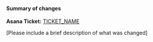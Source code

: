 #### Summary of changes
**Asana Ticket:** [TICKET_NAME](TICKET_LINK)

[Please include a brief description of what was changed]
